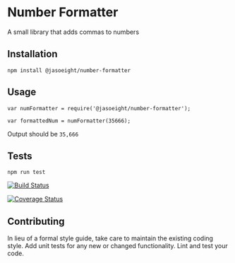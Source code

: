 Number Formatter
=========

A small library that adds commas to numbers

## Installation

  `npm install @jasoeight/number-formatter`

## Usage

    var numFormatter = require('@jasoeight/number-formatter');

    var formattedNum = numFormatter(35666);
  
  
  Output should be `35,666`


## Tests

  `npm run test`
  
[![Build Status](https://travis-ci.org/jasoeight/number-formatter.svg?branch=master)](https://travis-ci.org/jasoeight/number-formatter)

[![Coverage Status](https://coveralls.io/repos/github/jasoeight/number-formatter/badge.svg?branch=master)](https://coveralls.io/github/jasoeight/number-formatter?branch=master)

## Contributing

In lieu of a formal style guide, take care to maintain the existing coding style. Add unit tests for any new or changed functionality. Lint and test your code.